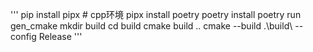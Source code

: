 '''
pip install pipx  # cpp环境
pipx install poetry
poetry install
poetry run gen_cmake
mkdir build
cd build
cmake build ..
cmake --build .\build\ --config Release
'''